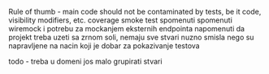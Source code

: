 Rule of thumb - main code should not be contaminated by tests, be it code, visibility modifiers, etc.
coverage
smoke test spomenuti
spomenuti wiremock i potrebu za mockanjem eksternih endpointa
napomenuti da projekt treba uzeti sa zrnom soli, nemaju sve stvari nuzno smisla
nego su napravljene na nacin koji je dobar za pokazivanje testova

todo - treba u domeni jos malo grupirati stvari
